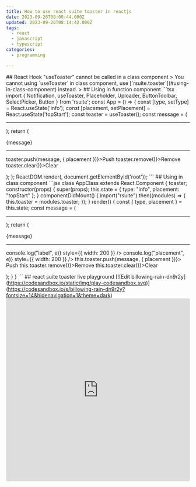 ```yaml
---
title: How to use react suite toaster in reactjs
date: 2023-09-26T08:00:44.000Z
updated: 2023-09-26T08:14:42.000Z
tags:
  - react
  - javascript
  - typescript
categories:
  - programming

---
```


\## React Hook "useToaster" cannot be called in a class component > You cannot using \`useToaster\` in class component, use \[\`rsuite.toaster\`\](#using-in-class-component) instead. > ## Using in function component \`\`\`tsx import { Notification, useToaster, Placeholder, Uploader, ButtonToolbar, SelectPicker, Button } from 'rsuite'; const App = () => { const \[type, setType\] = React.useState('info'); const \[placement, setPlacement\] = React.useState('topStart'); const toaster = useToaster(); const message = (

* * *

); return (

{message}

* * *

toaster.push(message, { placement })}>Push toaster.remove()}>Remove toaster.clear()}>Clear

); }; ReactDOM.render(, document.getElementById('root')); \`\`\` ## Using in class component \`\`\`jsx class AppClass extends React.Component { toaster; constructor(props) { super(props); this.state = { type: "info", placement: "topStart" }; } componentDidMount() { import("rsuite").then((modules) => { this.toaster = modules.toaster; }); } render() { const { type, placement } = this.state; const message = (

* * *

); return (

{message}

* * *

console.log("label", e)} style={{ width: 200 }} /> console.log("placement", e)} style={{ width: 200 }} /> this.toaster.push(message, { placement })}> Push this.toaster.remove()}>Remove this.toaster.clear()}>Clear

); } } \`\`\` ## react suite toaster live playground \[!\[Edit billowing-rain-dn9r2y\](https://codesandbox.io/static/img/play-codesandbox.svg)\](https://codesandbox.io/s/billowing-rain-dn9r2y?fontsize=14&hidenavigation=1&theme=dark)<iframe src="https://codesandbox.io/embed/billowing-rain-dn9r2y?fontsize=14&amp;hidenavigation=1&amp;theme=dark" style="width:100%; height:500px; border:0; border-radius: 4px; overflow:hidden;" title="billowing-rain-dn9r2y" allow="accelerometer; ambient-light-sensor; camera; encrypted-media; geolocation; gyroscope; hid; microphone; midi; payment; usb; vr; xr-spatial-tracking" sandbox="allow-forms allow-modals allow-popups allow-presentation allow-same-origin allow-scripts"></iframe>
